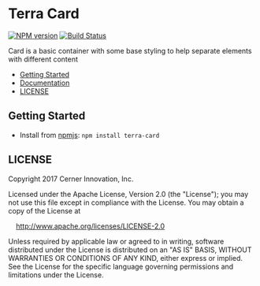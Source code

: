 # Terra Card


[![NPM version](https://badgen.net/npm/v/terra-card)](https://www.npmjs.org/package/terra-card)
[![Build Status](https://badgen.net/travis/cerner/terra-core)](https://travis-ci.org/cerner/terra-core)

Card is a basic container with some base styling to help separate elements with different content

- [Getting Started](#getting-started)
- [Documentation](https://github.com/cerner/terra-core/tree/master/packages/terra-card/docs)
- [LICENSE](#license)

## Getting Started

- Install from [npmjs](https://www.npmjs.com): `npm install terra-card`

## LICENSE

Copyright 2017 Cerner Innovation, Inc.

Licensed under the Apache License, Version 2.0 (the "License"); you may not use this file except in compliance with the License. You may obtain a copy of the License at

&nbsp;&nbsp;&nbsp;&nbsp;http://www.apache.org/licenses/LICENSE-2.0

Unless required by applicable law or agreed to in writing, software distributed under the License is distributed on an "AS IS" BASIS, WITHOUT WARRANTIES OR CONDITIONS OF ANY KIND, either express or implied. See the License for the specific language governing permissions and limitations under the License.
